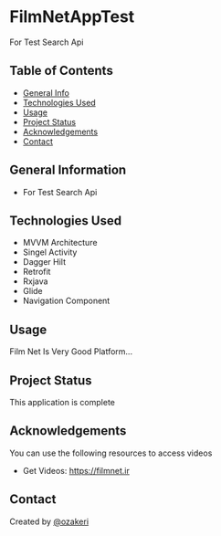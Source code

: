 # FilmNetAppTest

For Test Search Api 



## Table of Contents
* [General Info](#general-information)
* [Technologies Used](#technologies-used)
* [Usage](#usage)
* [Project Status](#project-status)
* [Acknowledgements](#acknowledgements)
* [Contact](#contact)
<!-- * [License](#license) -->


## General Information
- For Test Search Api 
<!-- You don't have to answer all the questions - just the ones relevant to your project. -->


## Technologies Used
- MVVM Architecture
- Singel Activity
- Dagger Hilt
- Retrofit
- Rxjava
- Glide
- Navigation Component


## Usage
Film Net Is Very Good Platform...


## Project Status
This application is complete


## Acknowledgements
You can use the following resources to access videos
- Get Videos:
https://filmnet.ir


## Contact
Created by [@ozakeri](https://ozakeri.github.io/)


<!-- Optional -->
<!-- ## License -->
<!-- This project is open source and available under the [... License](). -->

<!-- You don't have to include all sections - just the one's relevant to your project -->
